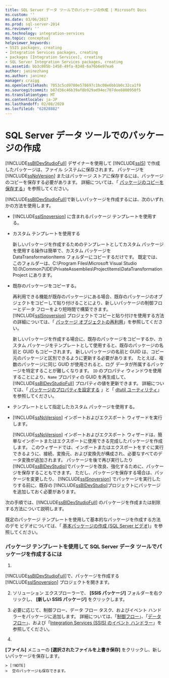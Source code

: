 ```yaml
---
title: SQL Server データ ツールでのパッケージの作成 | Microsoft Docs
ms.custom: ''
ms.date: 03/06/2017
ms.prod: sql-server-2014
ms.reviewer: ''
ms.technology: integration-services
ms.topic: conceptual
helpviewer_keywords:
- SSIS packages, creating
- Integration Services packages, creating
- packages [Integration Services], creating
- SQL Server Integration Services packages, creating
ms.assetid: bb3c085b-1458-49fa-8348-6a76b6e97ea6
author: janinezhang
ms.author: janinez
manager: craigg
ms.openlocfilehash: 7053c5cd9780e578697c1bc08e6bb1b0c32ca1f9
ms.sourcegitcommit: b87d36c46b39af8b929ad94ec707dee8800950f5
ms.translationtype: MT
ms.contentlocale: ja-JP
ms.lasthandoff: 02/08/2020
ms.locfileid: "62828882"
---
```

# <a name="create-packages-in-sql-server-data-tools"></a>SQL Server データ ツールでのパッケージの作成
  
  [!INCLUDE[ssBIDevStudioFull](../includes/ssbidevstudiofull-md.md)] デザイナーを使用して [!INCLUDE[ssIS](../includes/ssis-md.md)] で作成したパッケージは、ファイル システムに保存されます。 パッケージを [!INCLUDE[ssNoVersion](../includes/ssnoversion-md.md)] またはパッケージ ストアに保存するには、パッケージのコピーを保存する必要があります。 詳細については、「 [パッケージのコピーを保存する](../../2014/integration-services/save-a-copy-of-a-package.md)」を参照してください。  
  
 
  [!INCLUDE[ssBIDevStudioFull](../includes/ssbidevstudiofull-md.md)]で新しいパッケージを作成するには、次のいずれかの方法を使用します。  
  
-   
  [!INCLUDE[ssISnoversion](../includes/ssisnoversion-md.md)] に含まれるパッケージ テンプレートを使用する。  
  
-   カスタム テンプレートを使用する  
  
     新しいパッケージを作成するためのテンプレートとしてカスタム パッケージを使用する操作は簡単で、カスタム パッケージを DataTransformationItems フォルダーにコピーするだけです。 既定では、このフォルダーは、C:\Program Files\Microsoft Visual Studio 10.0\Common7\IDE\PrivateAssemblies\ProjectItems\DataTransformationProject にあります。  
  
-   既存のパッケージをコピーする。  
  
     再利用できる機能が既存のパッケージにある場合、既存のパッケージのオブジェクトをコピーして貼り付けることにより、新しいパッケージの制御フローとデータ フローをより短時間で構築できます。 
  [!INCLUDE[ssISnoversion](../includes/ssisnoversion-md.md)] プロジェクトでコピーと貼り付けを使用する方法の詳細については、「 [パッケージ オブジェクトの再利用](reuse-of-package-objects.md)」を参照してください。  
  
     新しいパッケージを作成する場合に、既存のパッケージをコピーするか、カスタム パッケージをテンプレートとして使用すると、既存のパッケージの名前と GUID もコピーされます。 新しいパッケージの名前と GUID は、コピー元のパッケージと区別できるように更新する必要があります。 たとえば、複数のパッケージに同じ GUID が使用されると、ログ データが所属するパッケージを特定することが難しくなります。 
  `ID` のプロパティ ウィンドウを使用することにより、`Name` プロパティの GUID を再生成して、[!INCLUDE[ssBIDevStudioFull](../includes/ssbidevstudiofull-md.md)] プロパティの値を更新できます。 詳細については、「 [パッケージのプロパティを設定する](set-package-properties.md) 」と「 [dtutil ユーティリティ](dtutil-utility.md)」を参照してください。  
  
-   テンプレートとして指定したカスタム パッケージを使用する。  
  
-   
  [!INCLUDE[ssNoVersion](../includes/ssnoversion-md.md)] インポートおよびエクスポート ウィザードを実行します。  
  
     
  [!INCLUDE[ssNoVersion](../includes/ssnoversion-md.md)] インポートおよびエクスポート ウィザードは、簡単なインポートまたはエクスポートに使用できる完成したパッケージを作成します。 このウィザードでは、インポートまたはエクスポートをすぐに実行できるように、接続、変換元、および変換先が構成され、必要なすべてのデータ変換が追加されます。 パッケージを後で再び実行したり [!INCLUDE[ssBIDevStudio](../includes/ssbidevstudio-md.md)]でパッケージを改良、強化するために、パッケージを保存することもできます。 ただし、パッケージを保存する場合は、パッケージを変更したり、 [!INCLUDE[ssISnoversion](../includes/ssisnoversion-md.md)] でパッケージを実行したりする前に、既存の [!INCLUDE[ssBIDevStudio](../includes/ssbidevstudio-md.md)]プロジェクトにパッケージを追加しておく必要があります。  
  
 次の手順では、[!INCLUDE[ssBIDevStudioFull](../includes/ssbidevstudiofull-md.md)] のパッケージを作成または削除する方法について説明します。  
  
 既定のパッケージ テンプレートを使用して基本的なパッケージを作成する方法のデモ ビデオについては、「 [基本パッケージの作成 (SQL Server ビデオ)](https://go.microsoft.com/fwlink/?LinkId=131023)」を参照してください。  
  
### <a name="to-create-a-package-in-sql-server-data-tools-using-the-package-template"></a>パッケージ テンプレートを使用して SQL Server データ ツールでパッケージを作成するには  
  
1.  
  [!INCLUDE[ssBIDevStudioFull](../includes/ssbidevstudiofull-md.md)]で、パッケージを作成する [!INCLUDE[ssISnoversion](../includes/ssisnoversion-md.md)] プロジェクトを開きます。  
  
2.  ソリューション エクスプローラーで、 **[SSIS パッケージ]** フォルダーを右クリックし、 **[新しい SSIS パッケージ]** をクリックします。  
  
3.  必要に応じて、制御フロー、データ フロー タスク、およびイベント ハンドラーをパッケージに追加します。 詳細については、「[制御フロー](control-flow/control-flow.md)」、「[データ フロー](data-flow/data-flow.md)」、および「[Integration Services &#40;SSIS&#41; のイベント ハンドラー](integration-services-ssis-event-handlers.md)」を参照してください。  
  
4.  
  **[ファイル]** メニューの **[選択されたファイルを上書き保存]** をクリックし、新しいパッケージを保存します。  
  
    > [!NOTE]  
    >  空のパッケージも保存できます。  
  
  
